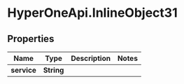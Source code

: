 # HyperOneApi.InlineObject31

## Properties
Name | Type | Description | Notes
------------ | ------------- | ------------- | -------------
**service** | **String** |  | 


